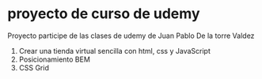 # proyecto de curso de udemy

Proyecto participe de las clases de udemy de Juan Pablo De la torre Valdez 

1. Crear una tienda virtual sencilla con html, css y JavaScript
2. Posicionamiento BEM 
3. CSS Grid

